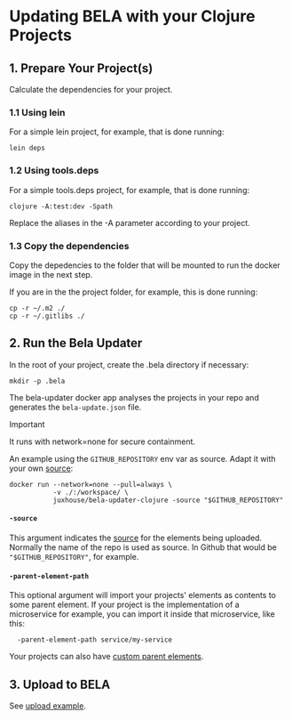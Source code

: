# Updating BELA with your Clojure Projects

## 1. Prepare Your Project(s)

Calculate the dependencies for your project.

### 1.1 Using lein

For a simple lein project, for example, that is done running:

`lein deps`

### 1.2 Using tools.deps

For a simple tools.deps project, for example, that is done running:

`clojure -A:test:dev -Spath`

Replace the aliases in the -A parameter according to your project.

### 1.3 Copy the dependencies

Copy the depedencies to the folder that will be mounted to run the docker image in the next step.

If you are in the the project folder, for example, this is done running:

```
cp -r ~/.m2 ./
cp -r ~/.gitlibs ./
```

## 2. Run the Bela Updater

In the root of your project, create the .bela directory if necessary:

`mkdir -p .bela`

The bela-updater docker app analyses the projects in your repo and generates the `bela-update.json` file.

> [!IMPORTANT]
> It runs with network=none for secure containment.

An example using the `GITHUB_REPOSITORY` env var as source. Adapt it with your own [source](/Concepts.md#sources):
```
docker run --network=none --pull=always \
           -v ./:/workspace/ \
           juxhouse/bela-updater-clojure -source "$GITHUB_REPOSITORY"
```

#### `-source`

This argument indicates the [source](/Concepts.md#sources) for the elements being uploaded. Normally the name of the repo is used as source. In Github that would be `"$GITHUB_REPOSITORY"`, for example.


#### `-parent-element-path`  

This optional argument will import your projects' elements as contents to some parent element. If your project is the implementation of a microservice for example, you can import it inside that microservice, like this:
```
  -parent-element-path service/my-service
```
Your projects can also have [custom parent elements](reference/Custom-Parent-Elements.md).

## 3. Upload to BELA

See [upload example](/updaters/reference/upload-example.md).
